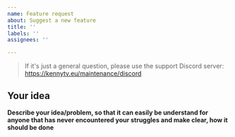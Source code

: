 ```yaml
---
name: Feature request
about: Suggest a new feature
title: ''
labels: ''
assignees: ''

---
```


> If it's just a general question, please use the support Discord server: https://kennytv.eu/maintenance/discord

## Your idea
**Describe your idea/problem, so that it can easily be understand for anyone that has never encountered your struggles and make clear, how it should be done**
